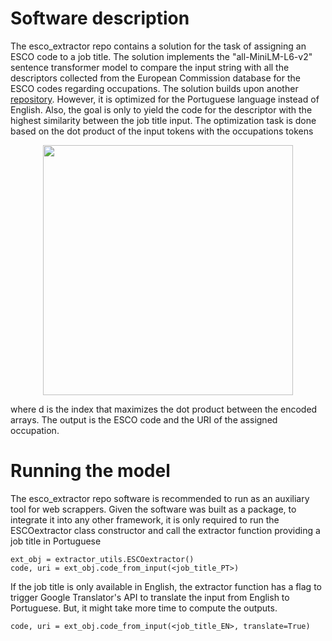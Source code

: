 # Software description
The esco_extractor repo contains a solution for the task of assigning an ESCO code to a job title. The solution implements the "all-MiniLM-L6-v2" sentence transformer model to compare the input string with all the descriptors collected from the European Commission database for the ESCO codes regarding occupations. The solution builds upon another [repository](https://github.com/KonstantinosPetrakis/esco-skill-extractor). However, it is optimized for the Portuguese language instead of English. Also, the goal is only to yield the code for the descriptor with the highest similarity between the job title input. The optimization task is done based on the dot product of the input tokens with the occupations tokens
<p align="center">
 <img src="https://github.com/user-attachments/assets/bd38dbff-1966-4e56-89ae-07d2f7f114b8" width="400" />
</p>
where d is the index that maximizes the dot product between the encoded arrays. The output is the ESCO code and the URI of the assigned occupation.

# Running the model
The esco_extractor repo software is recommended to run as an auxiliary tool for web scrappers. Given the software was built as a package, to integrate it into any other framework, it is only required to run the ESCOextractor class constructor and call the extractor function providing a job title in Portuguese
```
ext_obj = extractor_utils.ESCOextractor()
code, uri = ext_obj.code_from_input(<job_title_PT>)
```
If the job title is only available in English, the extractor function has a flag to trigger Google Translator's API to translate the input from English to Portuguese. But, it might take more time to compute the outputs.
```
code, uri = ext_obj.code_from_input(<job_title_EN>, translate=True)
```
